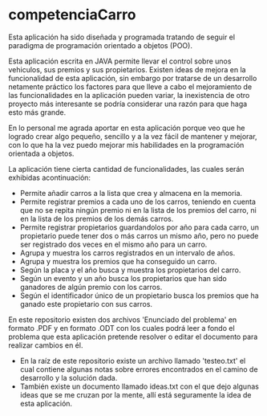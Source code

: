 # competenciaCarro

Esta aplicación ha sido diseñada y programada tratando de seguir el paradigma de programación orientado a objetos (POO).

Esta aplicación escrita en JAVA permite llevar el control sobre unos vehiculos, sus premios y sus propietarios.
Existen ideas de mejora en la funcionalidad de esta aplicación, sin embargo por tratarse de un desarrollo netamente
práctico los factores para que lleve a cabo el mejoramiento de las funcionalidades en la aplicación pueden variar,
la inexistencia de otro proyecto más interesante se podría considerar una razón para que haga esto más grande.

En lo personal me agrada aportar en esta aplicación porque veo que he logrado crear algo pequeño, sencillo y a la vez
fácil de mantener y mejorar, con lo que ha la vez puedo mejorar mis habilidades en la programación orientada a objetos.

La aplicación tiene cierta cantidad de funcionalidades, las cuales serán exhibidas acontinuación:

* Permite añadir carros a la lista que crea y almacena en la memoria.
* Permite registrar premios a cada uno de los carros, teniendo en cuenta que no se repita ningún premio
ni en la lista de los premios del carro, ni en la lista de los premios de los demás carros.
* Permite registrar propietarios guardandolos por año para cada carro, un propietario puede tener dos o más carros un 
mismo año, pero no puede ser registrado dos veces en el mismo año para un carro.
* Agrupa y muestra los carros registrados en un intervalo de años.
* Agrupa y muestra los premios que ha conseguido un carro.
* Según la placa y el año busca y muestra los propietarios del carro.
* Según un evento y un año busca los propietarios que han sido ganadores de algún premio con los carros.
* Según el identificador único de un propietario busca los premios que ha ganado este propietario con sus carros.

En este repositorio existen dos archivos 'Enunciado del problema' en formato .PDF y en formato .ODT con los cuales podrá
leer a fondo el problema que esta aplicación pretende resolver o editar el documento para realizar cambios en él.

* En la raíz de este repositorio existe un archivo llamado 'testeo.txt' el cual contiene algunas notas sobre errores encontrados en el camino de desarrollo y la solución dada.
* También existe un documento llamado ideas.txt con el que dejo algunas ideas que se me cruzan por la mente, allí está seguramente la idea de esta aplicación.
